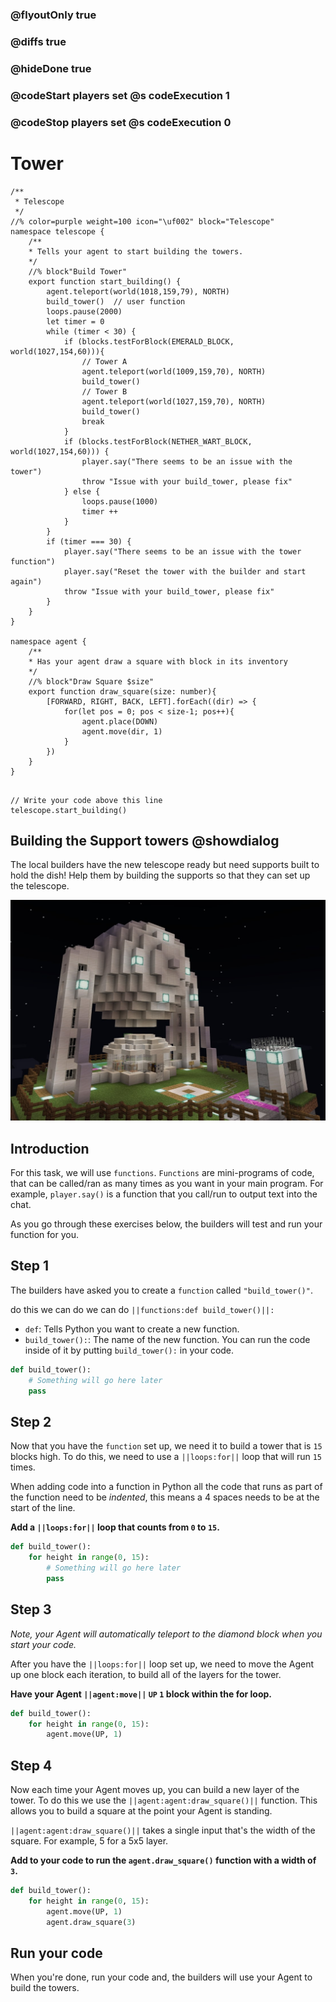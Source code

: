### @flyoutOnly true
### @diffs true
### @hideDone true
### @codeStart players set @s codeExecution 1
### @codeStop players set @s codeExecution 0

# Tower 

```customts
/**
 * Telescope
 */
//% color=purple weight=100 icon="\uf002" block="Telescope"
namespace telescope {
    /**
    * Tells your agent to start building the towers.
    */
    //% block"Build Tower"
    export function start_building() {
        agent.teleport(world(1018,159,79), NORTH)
        build_tower()  // user function
        loops.pause(2000)
        let timer = 0
        while (timer < 30) {
            if (blocks.testForBlock(EMERALD_BLOCK, world(1027,154,60))){
                // Tower A
                agent.teleport(world(1009,159,70), NORTH)
                build_tower()
                // Tower B
                agent.teleport(world(1027,159,70), NORTH)
                build_tower()
                break
            }
            if (blocks.testForBlock(NETHER_WART_BLOCK, world(1027,154,60))) {
                player.say("There seems to be an issue with the tower")
                throw "Issue with your build_tower, please fix"
            } else {
                loops.pause(1000)
                timer ++
            }
        }
        if (timer === 30) {
            player.say("There seems to be an issue with the tower function")
            player.say("Reset the tower with the builder and start again")
            throw "Issue with your build_tower, please fix"
        }
    }
}

namespace agent {
    /**
    * Has your agent draw a square with block in its inventory
    */
    //% block"Draw Square $size"
    export function draw_square(size: number){
        [FORWARD, RIGHT, BACK, LEFT].forEach((dir) => {
            for(let pos = 0; pos < size-1; pos++){
                agent.place(DOWN)
                agent.move(dir, 1)
            }
        })
    }
}
```

```template

// Write your code above this line
telescope.start_building()
```

## Building the Support towers @showdialog
The local builders have the new telescope ready but need supports built to hold the dish! Help them by building the supports so that they can set up the telescope.

![The telescope](https://raw.githubusercontent.com/CausewayDigital/Minecraft-EE-MakeCode/refs/heads/master/tutorials/python-islands/island-5/tower/cover.jpg)

## Introduction

For this task, we will use `functions`. `Functions` are mini-programs of code, that can be called/ran as many times as you want in your main program. For example, `player.say()` is a function that you call/run to output text into the chat.

As you go through these exercises below, the builders will test and run your function for you.

## Step 1

The builders have asked you to create a `function` called `"build_tower()"`.

do this we can do we can do ``||functions:def build_tower()||:``

- `def`: Tells Python you want to create a new function.
- `build_tower():`: The name of the new function. You can run the code inside of it by putting `build_tower():` in your code.

```python
def build_tower():
    # Something will go here later
    pass
```

## Step 2

Now that you have the `function` set up, we need it to build a tower that is `15` blocks high. To do this, we need to use a ``||loops:for||`` loop that will run `15` times.

When adding code into a function in Python all the code that runs as part of the function need to be *indented*, this means a 4 spaces needs to be at the start of the line.

**Add a ``||loops:for||`` loop that counts from `0` to `15`.**

```python
def build_tower():
    for height in range(0, 15):
        # Something will go here later
        pass
```

## Step 3

*Note, your Agent will automatically teleport to the diamond block when you start your code.*

After you have the ``||loops:for||`` loop set up, we need to move the Agent up one block each iteration, to build all of the layers for the tower.

**Have your Agent ``||agent:move||`` `UP` `1` block within the for loop.**

```python
def build_tower():
    for height in range(0, 15):
        agent.move(UP, 1)
```

## Step 4

Now each time your Agent moves up, you can build a new layer of the tower. To do this we use the ``||agent:agent:draw_square()||`` function. This allows you to build a square at the point your Agent is standing.

``||agent:agent:draw_square()||`` takes a single input that's the width of the square. For example, 5 for a 5x5 layer.

**Add to your code to run the `agent.draw_square()` function with a width of `3`.**

```python
def build_tower():
    for height in range(0, 15):
        agent.move(UP, 1)
        agent.draw_square(3)
```

## Run your code
When you're done, run your code and, the builders will use your Agent to build the towers.
